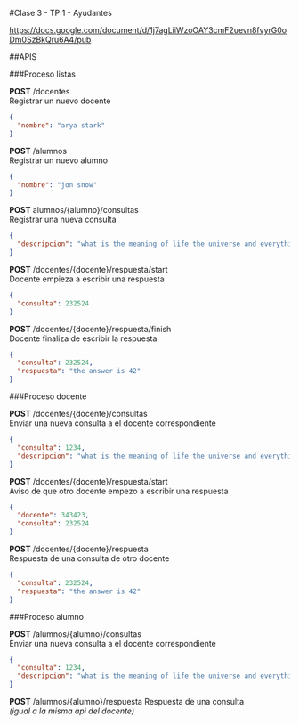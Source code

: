 #Clase 3 - TP 1 - Ayudantes

https://docs.google.com/document/d/1j7agLiiWzoOAY3cmF2uevn8fvyrG0oDm0SzBkQru6A4/pub


##APIS

###Proceso listas

**POST** /docentes  
Registrar un nuevo docente
```json
{
  "nombre": "arya stark"
}
```

**POST** /alumnos  
Registrar un nuevo alumno
```json
{
  "nombre": "jon snow"
}
```

**POST** alumnos/{alumno}/consultas  
Registrar una nueva consulta
```json
{
  "descripcion": "what is the meaning of life the universe and everything?"
}
```

**POST** /docentes/{docente}/respuesta/start  
Docente empieza a escribir una respuesta
```json
{
  "consulta": 232524
}
```

**POST** /docentes/{docente}/respuesta/finish  
Docente finaliza de escribir la respuesta
```json
{
  "consulta": 232524,
  "respuesta": "the answer is 42"
}
```

###Proceso docente

**POST** /docentes/{docente}/consultas  
Enviar una nueva consulta a el docente correspondiente
```json
{
  "consulta": 1234,
  "descripcion": "what is the meaning of life the universe and everything?"
}
```

**POST** /docentes/{docente}/respuesta/start  
Aviso de que otro docente empezo a escribir una respuesta
```json
{
  "docente": 343423,
  "consulta": 232524
}
```

**POST** /docentes/{docente}/respuesta  
Respuesta de una consulta de otro docente
```json
{
  "consulta": 232524,
  "respuesta": "the answer is 42"
}
```

###Proceso alumno
 
**POST** /alumnos/{alumno}/consultas  
Enviar una nueva consulta a el docente correspondiente
```json
{
  "consulta": 1234,
  "descripcion": "what is the meaning of life the universe and everything?"
}
```

**POST** /alumnos/{alumno}/respuesta
Respuesta de una consulta  
*(igual a la misma api del docente)*
